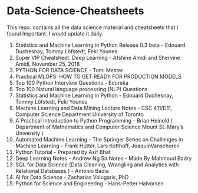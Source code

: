 # Data-Science-Cheatsheets
This repo. contains all the data science material and cheatsheets that I found Important. I would update it daily.

1. Statistics and Machine Learning in Python Release 0.3 beta - Edouard Duchesnay, Tommy Löfstedt, Feki Younes
2. Super VIP Cheatsheet: Deep Learning - Afshine Amidi and Shervine Amidi, November 25, 2018
3. PYTHON FOR DATA SCIENCE - Tomi Mester
4. Practical MLOPS: HOW TO GET READY FOR PRODUCTION MODELS
5. Top 100 Python Interview Questions - Edureka
6. Top 100 Natural language processing (NLP) Questions
7. Statistics and Machine Learning in Python - Edouard Duchesnay, Tommy Löfstedt, Feki Younes
8. Machine Learning and Data Mining Lecture Notes - CSC 411/D11, Computer Science Department University of Toronto
9. A Practical Introduction to Python Programming - Brian Heinold ( Department of Mathematics and Computer Science Mount St. Mary’s University )
10. Automated Machine Learning - The Springer Series on Challenges in Machine Learning - Frank Hutter, Lars Kotthoff, JoaquinVanschoren
11. Python Tutorial - Prepared by Asif Bhat
12. Deep Learning Notes - Andrew Ng Sir Notes - Made By Mahmoud Badry
13. SQL for Data Science (Data Cleaning, Wrangling and Analytics with Relational Databases ) - Antonio Badia
14. AI for Data Science - Zacharias Volugaris, PhD
15. Python for Science and Engineering - Hans-Petter Halvorsen

